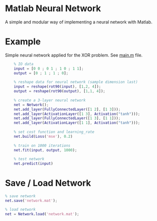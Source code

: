 # Matlab Neural Network

A simple and modular way of implementing a neural network with Matlab.

# Example
Simple neural network applied for the XOR problem. See [main.m](https://github.com/OmarAflak/matlab-neural-network/blob/master/examples/xor/main.m) file.

```matlab
    % IO data
    input = [0 0 ; 0 1 ; 1 0 ; 1 1];
    output = [0 ; 1 ; 1 ; 0];
    
    % reshape data for neural network (sample dimension last)
    input = reshape(rot90(input), [1,2, 4]);
    output = reshape(rot90(output), [1,1, 4]);
    
    % create a 3-layer neural network
    net = Network();
    net.add_layer(FullyConnectedLayer([1 2], [1 3]));
    net.add_layer(ActivationLayer([1 3], Activation("tanh")));
    net.add_layer(FullyConnectedLayer([1 3], [1 1]));
    net.add_layer(ActivationLayer([1 1], Activation("tanh")));
    
    % set cost function and learning_rate
    net.build(Loss('mse'), 0.2)
    
    % train on 1000 iterations
    net.fit(input, output, 1000);
    
    % test network
    net.predict(input)
```

# Save / Load Network

```matlab
% save network
net.save('network.mat');

% load network
net = Network.load('network.mat');
```
